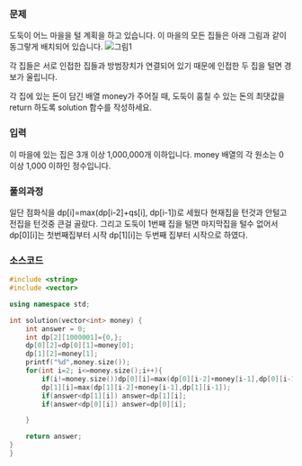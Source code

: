 ### 문제
도둑이 어느 마을을 털 계획을 하고 있습니다. 이 마을의 모든 집들은 아래 그림과 같이 동그랗게 배치되어 있습니다.
![그림1](https://grepp-programmers.s3.amazonaws.com/files/ybm/e7dd4f51c3/a228c73d-1cbe-4d59-bb5d-833fd18d3382.png)

각 집들은 서로 인접한 집들과 방범장치가 연결되어 있기 때문에 인접한 두 집을 털면 경보가 울립니다.

각 집에 있는 돈이 담긴 배열 money가 주어질 때, 도둑이 훔칠 수 있는 돈의 최댓값을 return 하도록 solution 함수를 작성하세요.


### 입력
이 마을에 있는 집은 3개 이상 1,000,000개 이하입니다.
money 배열의 각 원소는 0 이상 1,000 이하인 정수입니다.


### 풀의과정  
일단 점화식을 dp[i]=max(dp[i-2]+qs[i], dp[i-1])로 세웠다 현재집을 턴것과 안털고 전집을 턴것중 큰걸 골랐다. 
그리고 도둑이 1번째 집을 털면 마지막집을 털수 없어서 dp[0][i]는 첫번째집부터 시작 dp[1][i]는 두번째 집부터 시작으로 하였다.

### 소스코드

``` c++
#include <string>
#include <vector>

using namespace std;

int solution(vector<int> money) {
    int answer = 0;
    int dp[2][1000001]={0,};
    dp[0][2]=dp[0][1]=money[0];
    dp[1][2]=money[1];
    printf("%d",money.size());
    for(int i=2; i<=money.size();i++){
        if(i!=money.size())dp[0][i]=max(dp[0][i-2]+money[i-1],dp[0][i-1]);
        dp[1][i]=max(dp[1][i-2]+money[i-1],dp[1][i-1]);
        if(answer<dp[1][i]) answer=dp[1][i];
        if(answer<dp[0][i]) answer=dp[0][i];

    }

    return answer;
}
}
```
